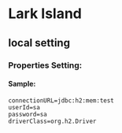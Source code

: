 # Lark Island
## local setting
### Properties Setting:
#### Sample:

    connectionURL=jdbc:h2:mem:test
    userId=sa
    password=sa
    driverClass=org.h2.Driver
